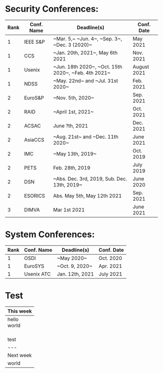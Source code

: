 # Security Conferences:


| Rank | Conf. Name | Deadline(s) | Conf. Date |
| --- | --- | --- | --- |
| 1 | IEEE S&P | ~Mar. 5,~ ~Jun. 4~, ~Sep. 3~, ~Dec. 3 (2020)~ | May 2021 |
| 1 | CCS | ~Jan. 20th, 2021~, May 6th 2021 | Nov. 2021 |
| 1 | Usenix | ~Jun. 18th 2020~, ~Oct. 15th 2020~, ~Feb. 4th 2021~ | August 2021 |
| 1 | NDSS | ~May. 22nd~ and ~Jul. 31st 2020~ | Feb. 2021 |
| 2 | EuroS&P | ~Nov. 5th, 2020~ | Sep. 2021 |
| 2 | RAID | ~April 1st, 2021~ | Oct. 2021 |
| 2 | ACSAC | June ?th, 2021 | Dec. 2021 |
| 2 | AsiaCCS | ~Aug. 21st~ and ~Dec. 11th 2020~ | June 2021 |
| 2 | IMC | ~May 13th, 2019~ | Oct. 2019 |
| 2 | PETS | Feb. 28th, 2019 | July 2019 |
| 2 | DSN | ~Abs. Dec. 3rd, 2019, Sub. Dec. 13th, 2019~ | June 2020 |
| 2 | ESORICS | Abs. May 5th, May 12th 2021 | Sep. 2021 |
| 3 | DIMVA | Mar 1st 2021 | June 2021 |

# System Conferences:
| Rank | Conf. Name | Deadline(s) | Conf. Date |
| --- | --- | --- | --- |
| 1 | OSDI | ~May 2020~ | Oct. 2020 |
| 1 | EuroSYS | ~Oct. 9, 2020~ | Apr. 2021 |
| 1 | Usenix ATC | Jan. 12th, 2021 | July 2021 |

# Test
| This week |
| --- |
| hello <br> world 
<br> test <br> |
| --- |
| Next week |
| world |
